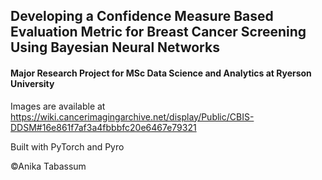 
## Developing a Confidence Measure Based Evaluation Metric for Breast Cancer Screening Using Bayesian Neural Networks
#### Major Research Project for MSc Data Science and Analytics at Ryerson University

Images are available at https://wiki.cancerimagingarchive.net/display/Public/CBIS-DDSM#16e861f7af3a4fbbbfc20e6467e79321

Built with PyTorch and Pyro

&copy;Anika Tabassum
